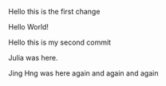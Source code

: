 Hello this is the first change

Hello World!

Hello this is my second commit

Julia was here.

Jing Hng was here again and again and again